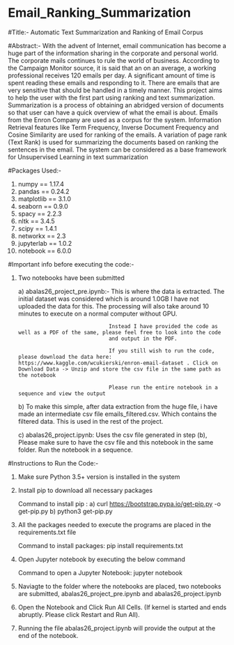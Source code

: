 # Email_Ranking_Summarization

#Title:-
Automatic Text Summarization and Ranking of Email Corpus 

#Abstract:-
With the advent of Internet, email communication has become a huge part of the information sharing in the corporate and personal world. The corporate mails continues to rule the world of business. According to the Campaign Monitor source, it is said that an on an average, a working professional receives 120 emails per day. A significant amount of time is spent reading these emails and responding to it. There are emails that are very sensitive that should be handled in a timely manner. This project aims to help the user with the first part using ranking and text summarization. Summarization is a process of obtaining an abridged version of documents so that user can have a quick overview of what the email is about. Emails from the Enron Company are used as a corpus for the system. Information Retrieval features like Term Frequency, Inverse Document Frequency and Cosine Similarity are used for ranking of the emails. A variation of page rank (Text Rank) is used for summarizing the documents based on ranking the sentences in the email. The system can be considered as a base framework for Unsupervised Learning in text summarization

#Packages Used:-
1. numpy == 1.17.4
2. pandas == 0.24.2
3. matplotlib == 3.1.0
4. seaborn == 0.9.0
5. spacy == 2.2.3
6. nltk == 3.4.5
7. scipy == 1.4.1
8. networkx == 2.3
9. jupyterlab == 1.0.2
10. notebook == 6.0.0


#Important info before executing the code:-

1. Two notebooks have been submitted
    
    a) abalas26_project_pre.ipynb:- This is where the data is extracted. The initial dataset was considered which is around 1.0GB 
                                    I have not uploaded the data for this. The processing will also take around 10 minutes to execute on
                                    a normal computer without GPU. 

                                    Instead I have provided the code as well as a PDF of the same, please feel free to look into the code 
                                    and output in the PDF.

                                    If you still wish to run the code, please download the data here: https://www.kaggle.com/wcukierski/enron-email-dataset . Click on Download Data -> Unzip and store the csv file in the same path as the notebook

                                    Please run the entire notebook in a sequence and view the output

    b) To make this simple, after data extraction from the huge file, i have made an intermediate csv file emails_filtered.csv. Which contains the filtered data. This is used in the rest of the project. 

    c) abalas26_project.ipynb: Uses the csv file generated in step (b), Please make sure to have the csv file and this notebook in the same folder.
    Run the notebook in a sequence.


#Instructions to Run the Code:-

1. Make sure Python 3.5+ version is installed in the system

2. Install pip to download all necessary packages

    Command to install pip : a) curl https://bootstrap.pypa.io/get-pip.py -o get-pip.py
                             b) python3 get-pip.py

3. All the packages needed to execute the programs are placed in the requirements.txt file
    
    Command to install packages: pip install requirements.txt

4. Open Jupyter notebook by executing the below command

    Command to open a Jupyter Notebook: jupyter notebook

5. Naviagte to the folder where the notebooks are placed, two notebooks are submitted, abalas26_project_pre.ipynb and abalas26_project.ipynb

6. Open the Notebook and Click Run All Cells. (If kernel is started and ends abruptly. Please click Restart and Run All). 

    <!-- Please run all the cells in the notebook in the given order, they have dependencies --!>

7. Running the file abalas26_project.ipynb will provide the output at the end of the notebook.
